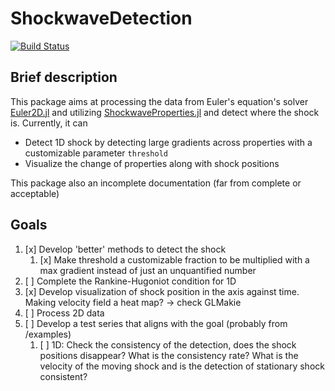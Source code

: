 # ShockwaveDetection

[![Build Status](https://github.com/warisa-r/ShockwaveDetection.jl/actions/workflows/CI.yml/badge.svg?branch=main)](https://github.com/warisa-r/ShockwaveDetection.jl/actions/workflows/CI.yml?query=branch%3Amain)


## Brief description

This package aims at processing the data from Euler's equation's solver [Euler2D.jl](https://github.com/STCE-at-RWTH/ShockwaveProperties.jl) and utilizing [ShockwaveProperties.jl](https://github.com/STCE-at-RWTH/ShockwaveProperties.jl) and detect where the shock is.
Currently, it can
- Detect 1D shock by detecting large gradients across properties with a customizable parameter `threshold`
- Visualize the change of properties along with shock positions

This package also an incomplete documentation (far from complete or acceptable)

## Goals
1. [x] Develop 'better' methods to detect the shock
   1. [x] Make threshold a customizable fraction to be multiplied with a max gradient instead of just an unquantified number
2. [ ] Complete the Rankine-Hugoniot condition for 1D
3. [x] Develop visualization of shock position in the axis against time. Making velocity field a heat map? -> check GLMakie
4. [ ] Process 2D data
5. [ ] Develop a test series that aligns with the goal (probably from /examples)
   1. [ ] 1D: Check the consistency of the detection, does the shock positions disappear? What is the consistency rate? What is the velocity of the moving shock and is the detection of stationary shock consistent?
